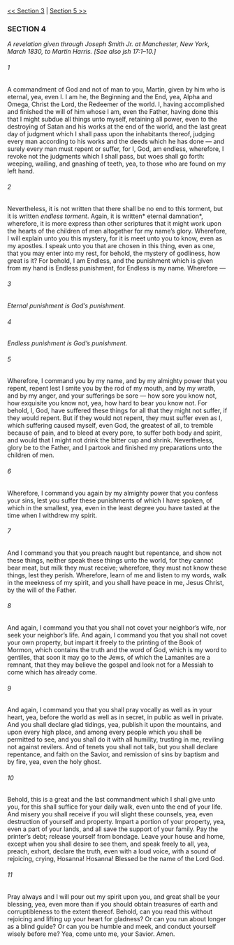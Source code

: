 [<< Section 3](Section%203)  |  [Section 5 >>](Section%205)

### SECTION 4

*A revelation given through Joseph Smith Jr. at Manchester, New York, March 1830, to Martin Harris. [See also jsh 17:1–10.]*

###### 1
A commandment of God and not of man to you, Martin, given by him who is eternal, yea, even I. I am he, the Beginning and the End, yea, Alpha and Omega, Christ the Lord, the Redeemer of the world. I, having accomplished and finished the will of him whose I am, even the Father, having done this that I might subdue all things unto myself, retaining all power, even to the destroying of Satan and his works at the end of the world, and the last great day of judgment which I shall pass upon the inhabitants thereof, judging every man according to his works and the deeds which he has done — and surely every man must repent or suffer, for I, God, am endless, wherefore, I revoke not the judgments which I shall pass, but woes shall go forth: weeping, wailing, and gnashing of teeth, yea, to those who are found on my left hand.

###### 2
Nevertheless, it is not written that there shall be no end to this torment, but it is written *endless torment*. Again, it is written* eternal damnation*, wherefore, it is more express than other scriptures that it might work upon the hearts of the children of men altogether for my name’s glory. Wherefore, I will explain unto you this mystery, for it is meet unto you to know, even as my apostles. I speak unto you that are chosen in this thing, even as one, that you may enter into my rest, for behold, the mystery of godliness, how great is it? For behold, I am Endless, and the punishment which is given from my hand is Endless punishment, for Endless is my name. Wherefore —

###### 3

*Eternal punishment is God’s punishment.*


###### 4

*Endless punishment is God’s punishment.*


###### 5
Wherefore, I command you by my name, and by my almighty power that you repent, repent lest I smite you by the rod of my mouth, and by my wrath, and by my anger, and your sufferings be sore — how sore you know not, how exquisite you know not, yea, how hard to bear you know not. For behold, I, God, have suffered these things for all that they might not suffer, if they would repent. But if they would not repent, they must suffer even as I, which suffering caused myself, even God, the greatest of all, to tremble because of pain, and to bleed at every pore, to suffer both body and spirit, and would that I might not drink the bitter cup and shrink. Nevertheless, glory be to the Father, and I partook and finished my preparations unto the children of men.

###### 6
Wherefore, I command you again by my almighty power that you confess your sins, lest you suffer these punishments of which I have spoken, of which in the smallest, yea, even in the least degree you have tasted at the time when I withdrew my spirit.

###### 7
And I command you that you preach naught but repentance, and show not these things, neither speak these things unto the world, for they cannot bear meat, but milk they must receive; wherefore, they must not know these things, lest they perish. Wherefore, learn of me and listen to my words, walk in the meekness of my spirit, and you shall have peace in me, Jesus Christ, by the will of the Father.

###### 8
And again, I command you that you shall not covet your neighbor’s wife, nor seek your neighbor’s life. And again, I command you that you shall not covet your own property, but impart it freely to the printing of the Book of Mormon, which contains the truth and the word of God, which is my word to gentiles, that soon it may go to the Jews, of which the Lamanites are a remnant, that they may believe the gospel and look not for a Messiah to come which has already come.

###### 9
And again, I command you that you shall pray vocally as well as in your heart, yea, before the world as well as in secret, in public as well in private. And you shall declare glad tidings, yea, publish it upon the mountains, and upon every high place, and among every people which you shall be permitted to see, and you shall do it with all humility, trusting in me, reviling not against revilers. And of tenets you shall not talk, but you shall declare repentance, and faith on the Savior, and remission of sins by baptism and by fire, yea, even the holy ghost.

###### 10
Behold, this is a great and the last commandment which I shall give unto you, for this shall suffice for your daily walk, even unto the end of your life. And misery you shall receive if you will slight these counsels, yea, even destruction of yourself and property. Impart a portion of your property, yea, even a part of your lands, and all save the support of your family. Pay the printer’s debt; release yourself from bondage. Leave your house and home, except when you shall desire to see them, and speak freely to all, yea, preach, exhort, declare the truth, even with a loud voice, with a sound of rejoicing, crying, Hosanna! Hosanna! Blessed be the name of the Lord God.

###### 11
Pray always and I will pour out my spirit upon you, and great shall be your blessing, yea, even more than if you should obtain treasures of earth and corruptibleness to the extent thereof. Behold, can you read this without rejoicing and lifting up your heart for gladness? Or can you run about longer as a blind guide? Or can you be humble and meek, and conduct yourself wisely before me? Yea, come unto me, your Savior. Amen.